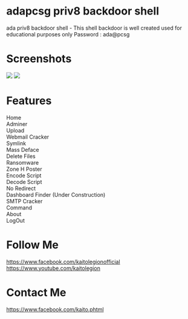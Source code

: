 # adapcsg priv8 backdoor shell

ada priv8 backdoor shell - This shell backdoor is well created used for educational purposes only
Password : ada@pcsg

# Screenshots
<img src='https://raw.githubusercontent.com/kaitolegion/adapriv8shell/master/ss2.jpg'>
<img src='https://raw.githubusercontent.com/kaitolegion/adapriv8shell/master/ss1.jpg'>

# Features
Home<br>
Adminer<br>
Upload<br>
Webmail Cracker<br>
Symlink<br>
Mass Deface<br>
Delete Files<br>
Ransomware<br>
Zone H Poster<br>
Encode Script<br>
Decode Script<br>
No Redirect<br>
Dashboard Finder (Under Construction)<br>
SMTP Cracker<br>
Command<br>
About<br>
LogOut

# Follow Me
https://www.facebook.com/kaitolegionofficial <br>
https://www.youtube.com/kaitolegion

# Contact Me
https://www.facebook.com/kaito.phtml
